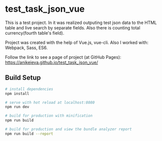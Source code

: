 # test_task_json_vue

This is a test project. In it was realized outputing test json data
to the HTML table and live search by separate fields. Also there is
counting total currency(fourth table's field).

Project was created with the help of Vue.js, vue-cli. Also I worked with:
Webpack, Sass, ES6. 

Follow the link to see a page of project (at GitHub Pages):
https://anikeieva.github.io/test_task_json_vue/

## Build Setup

``` bash
# install dependencies
npm install

# serve with hot reload at localhost:8080
npm run dev

# build for production with minification
npm run build

# build for production and view the bundle analyzer report
npm run build --report
```
